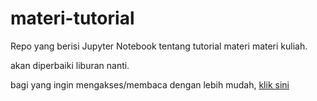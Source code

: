 # materi-tutorial
Repo yang berisi Jupyter Notebook tentang tutorial materi materi kuliah.

akan diperbaiki liburan nanti.

bagi yang ingin mengakses/membaca dengan lebih mudah, [klik sini](https://nbviewer.jupyter.org/github/kekavigi/materi-tutorial/tree/master/)
